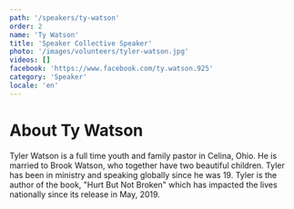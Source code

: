 ```yaml
---
path: '/speakers/ty-watson'
order: 2
name: 'Ty Watson'
title: 'Speaker Collective Speaker'
photo: '/images/volunteers/tyler-watson.jpg'
videos: []
facebook: 'https://www.facebook.com/ty.watson.925'
category: 'Speaker'
locale: 'en'
---
```


# About Ty Watson

Tyler Watson is a full time youth and family pastor in Celina, Ohio. He is married to Brook Watson, who together have two beautiful children. Tyler has been in ministry and speaking globally since he was 19. Tyler is the author of the book, "Hurt But Not Broken" which has impacted the lives nationally since its release in May, 2019.
